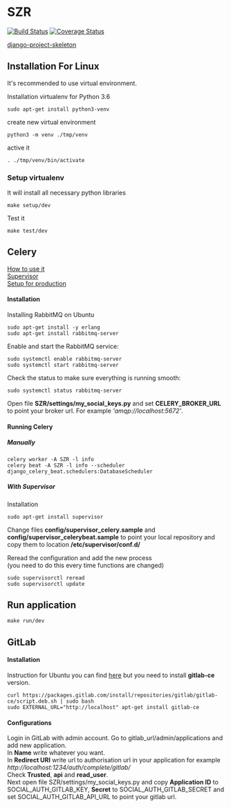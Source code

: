 # SZR
[![Build Status](https://travis-ci.org/Alek96/SZR.svg?branch=development)](https://travis-ci.org/Alek96/SZR)
[![Coverage Status](https://coveralls.io/repos/github/Alek96/SZR/badge.svg?branch=development)](https://coveralls.io/github/Alek96/SZR?branch=development)


[django-project-skeleton](https://github.com/Mischback/django-project-skeleton)  


## Installation For Linux
It's recommended to use virtual environment.  

Installation virtualenv for Python 3.6
```
sudo apt-get install python3-venv
```

create new virtual environment  
```
python3 -m venv ./tmp/venv
```  
active it  
```
. ./tmp/venv/bin/activate
```  

### Setup virtualenv  
It will install all necessary python libraries  
```
make setup/dev
```  

Test it  
```
make test/dev
```  

## Celery  
[How to use it](https://simpleisbetterthancomplex.com/tutorial/2017/08/20/how-to-use-celery-with-django.html "Article")  
[Supervisor](https://medium.com/@channeng/celery-scheduler-part-2-managing-celery-with-supervisor-2a0c6e7f7a6e "Article")  
[Setup for production](https://medium.com/@bencleary/django-scheduled-tasks-queues-part-2-fc1fb810b81d)
#### Installation  
Installing RabbitMQ on Ubuntu
```
sudo apt-get install -y erlang
sudo apt-get install rabbitmq-server  
```  
Enable and start the RabbitMQ service:  
```
sudo systemctl enable rabbitmq-server  
sudo systemctl start rabbitmq-server  
```
Check the status to make sure everything is running smooth:
```
sudo systemctl status rabbitmq-server
```
Open file **SZR/settings/my_social_keys.py** and set **CELERY_BROKER_URL** to point your broker url. For example *'amqp://localhost:5672'*.

#### Running Celery 
##### Manually  
```
celery worker -A SZR -l info
celery beat -A SZR -l info --scheduler django_celery_beat.schedulers:DatabaseScheduler
```
##### With Supervisor  
Installation
```
sudo apt-get install supervisor
```
Change files **config/supervisor_celery.sample** and **config/supervisor_celerybeat.sample** to point your local repository 
and copy them to location **/etc/supervisor/conf.d/**  

Reread the configuration and add the new process  
(you need to do this every time functions are changed)  
```
sudo supervisorctl reread
sudo supervisorctl update
```

## Run application
```
make run/dev
```

## GitLab
#### Installation
Instruction for Ubuntu you can find
[here](https://about.gitlab.com/install/#ubuntu)
but you need to install **gitlab-ce** version.
```
curl https://packages.gitlab.com/install/repositories/gitlab/gitlab-ce/script.deb.sh | sudo bash
sudo EXTERNAL_URL="http://localhost" apt-get install gitlab-ce
``` 
#### Configurations
Login in GitLab with admin account. 
Go to gitlab_url/admin/applications and add new application.   
In **Name** write whatever you want.   
In **Redirect URI** write url to authorisation url in your application for example *http<span></span>://localhost:1234/auth/complete/gitlab/*   
Check **Trusted**, **api** and **read_user**.  
Next open file SZR/settings/my_social_keys.py and copy **Application ID** to SOCIAL_AUTH_GITLAB_KEY, 
**Secret** to SOCIAL_AUTH_GITLAB_SECRET and set SOCIAL_AUTH_GITLAB_API_URL to point your gitlab url.
